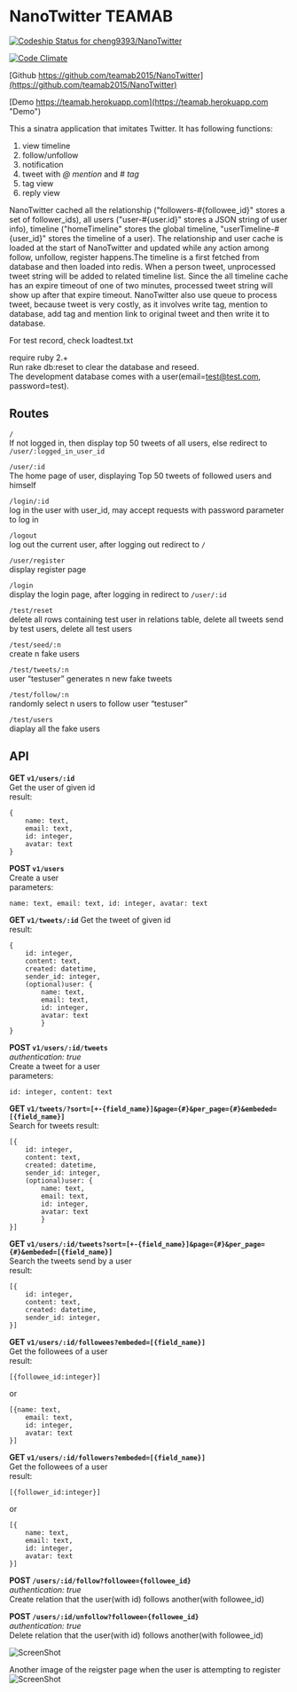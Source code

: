 NanoTwitter TEAMAB
=======
[ ![Codeship Status for cheng9393/NanoTwitter](https://codeship.com/projects/202aa180-5fb8-0133-eeaa-4e587625a674/status?branch=master)](https://codeship.com/projects/111898)

[![Code Climate](https://codeclimate.com/github/cheng9393/NanoTwitter/badges/gpa.svg)](https://codeclimate.com/github/cheng9393/NanoTwitter)

[Github https://github.com/teamab2015/NanoTwitter](https://github.com/teamab2015/NanoTwitter)

[Demo https://teamab.herokuapp.com](https://teamab.herokuapp.com "Demo")  

This a sinatra application that imitates Twitter. It has following functions:
1. view timeline
2. follow/unfollow
3. notification
5. tweet with _@ mention_ and _# tag_
6. tag view
7. reply view  

NanoTwitter cached all the relationship ("followers-#{followee_id}" stores a set of follower_ids), all users ("user-#{user.id}" stores a JSON string of user info), timeline ("homeTimeline" stores the global timeline, "userTimeline-#{user_id}" stores the timeline of a user). The relationship and user cache is loaded at the start of NanoTwitter and updated while any action among follow, unfollow, register happens.The timeline is a first fetched from database and then loaded into redis. When a person tweet, unprocessed tweet string will be added to related timeline list. Since the all timeline cache has an expire timeout of one of two minutes, processed tweet string will show up after that expire timeout. NanoTwitter also use queue to process tweet, because tweet is very costly, as it involves write tag, mention to database, add tag and mention link to original tweet and then write it to database.

For test record, check loadtest.txt

require ruby 2.+  
Run rake db:reset to clear the database and reseed.  
The development database comes with a user(email=test@test.com, password=test).  

Routes
------
`/`  
If not logged in, then display top 50 tweets of all users, else redirect to `/user/:logged_in_user_id`

`/user/:id`  
The home page of user, displaying Top 50 tweets of followed users and himself

`/login/:id`  
log in the user with user_id, may accept requests with password parameter to log in

`/logout`  
log out the current user, after logging out redirect to `/`

`/user/register`  
display register page

`/login`  
display the login page, after logging in redirect to `/user/:id`

`/test/reset`  
delete all rows containing test user in relations table, delete all tweets send by test users, delete all test users

`/test/seed/:n`  
create n fake users

`/test/tweets/:n`  
user “testuser” generates n new fake tweets

`/test/follow/:n`  
randomly select n users to follow user “testuser”

`/test/users`  
diaplay all the fake users

API
---

**GET `v1/users/:id`**  
Get the user of given id   
result:
```
{
    name: text,
    email: text,
    id: integer,
    avatar: text
}
```

**POST `v1/users`**  
Create a user  
parameters:
```
name: text, email: text, id: integer, avatar: text
```

**GET `v1/tweets/:id`**
Get the tweet of given id  
result:
```
{
    id: integer,
    content: text,
    created: datetime,
    sender_id: integer,
    (optional)user: {
        name: text,
        email: text,
        id: integer,
        avatar: text
        }
}
```

**POST `v1/users/:id/tweets`**  
*authentication: true*  
Create a tweet for a user  
parameters:
```
id: integer, content: text
```

**GET `v1/tweets/?sort=[+-{field_name}]&page={#}&per_page={#}&embeded=[{field_name}]`**  
Search for tweets
result:
```
[{
    id: integer,
    content: text,
    created: datetime,
    sender_id: integer,
    (optional)user: {
        name: text,
        email: text,
        id: integer,
        avatar: text
        }
}]
```

**GET `v1/users/:id/tweets?sort=[+-{field_name}]&page={#}&per_page={#}&embeded=[{field_name}]`**  
Search the tweets send by a user  
result:
```
[{
    id: integer,
    content: text,
    created: datetime,
    sender_id: integer,
}]
```

**GET `v1/users/:id/followees?embeded=[{field_name}]`**  
Get the followees of a user  
result:
```
[{followee_id:integer}]
```
or
```
[{name: text,
    email: text,
    id: integer,
    avatar: text
}]
```

**GET `v1/users/:id/followers?embeded=[{field_name}]`**  
Get the followees of a user  
result:
```
[{follower_id:integer}]
```
or
```
[{
    name: text,
    email: text,
    id: integer,
    avatar: text
}]
```

**POST `/users/:id/follow?followee={followee_id}`**  
*authentication: true*  
Create relation that the user(with id) follows another(with followee_id)  

**POST `/users/:id/unfollow?followee={followee_id}`**  
*authentication: true*  
Delete relation that the user(with id) follows another(with followee_id)


![ScreenShot](http://teamab2015.github.io/NanoTwitter/images/Screen%20Shot%202015-12-07%20at%203.30.28%20AM.png)

Another image of the reigster page when the user is attempting to register
![ScreenShot](https://teamab2015.github.io/NanoTwitter/images/Screen%20Shot%202015-12-07%20at%203.30.28%20AM.png)


